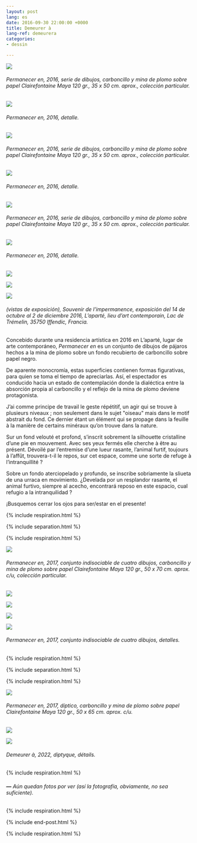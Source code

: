 ```yaml
---
layout: post
lang: es
date: 2016-09-30 22:00:00 +0000
title: Demeurer à
lang-ref: demeurera
categories:
- dessin

---
```

![](/mepierdoparaver/imgs/demeurer-a-12-up.jpg)

###### _Permanecer en_, 2016, serie de dibujos, carboncillo y mina de plomo sobre papel Clairefontaine Maya 120 gr., 35 x 50 cm. aprox., colección particular.

![](/mepierdoparaver/imgs/demeurer-a-12d-up.jpg)

###### _Permanecer en_, 2016, detalle.

![](/mepierdoparaver/imgs/demeurer-a-3-up.jpg)

###### _Permanecer en_, 2016, serie de dibujos, carboncillo y mina de plomo sobre papel Clairefontaine Maya 120 gr., 35 x 50 cm. aprox., colección particular.

![](/mepierdoparaver/imgs/demeurer-a-3d-up.jpg)

###### _Permanecer en_, 2016, detalle.

![](/mepierdoparaver/imgs/demeurer-a-8-up.jpg)

###### _Permanecer en_, 2016, serie de dibujos, carboncillo y mina de plomo sobre papel Clairefontaine Maya 120 gr., 35 x 50 cm. aprox., colección particular.

![](/mepierdoparaver/imgs/demeurer-a-8d-up.jpg)

###### _Permanecer en_, 2016, detalle.

![](/mepierdoparaver/imgs/demeurer-a-ins-2-up.jpg)

![](/mepierdoparaver/imgs/demeurer-a-ins-1-up.jpg)

![](/mepierdoparaver/imgs/demeurer-a-ins-3-up.jpg)

###### (vistas de exposición), _Souvenir de l’impermanence_, exposición del 14 de octubre al 2 de diciembre 2016, L’aparté, lieu d’art contemporain, Lac de Trémelin, 35750 Iffendic, Francia.

Concebido durante una residencia artística en 2016 en L’aparté, lugar de arte contemporáneo, _Permanecer en_ es un conjunto de dibujos de pájaros hechos a la mina de plomo sobre un fondo recubierto de carboncillo sobre papel negro.

De aparente monocromía, estas superficies contienen formas figurativas, para quien se toma el tiempo de apreciarlas. Así, el espectador es conducido hacia un estado de contemplación donde la dialéctica entre la absorción propia al carboncillo y el reflejo de la mina de plomo deviene protagonista.

J’ai comme principe de travail le geste répétitif, un agir qui se trouve à plusieurs niveaux ; non seulement dans le sujet "oiseau" mais dans le motif abstrait du fond. Ce dernier étant un élément qui se propage dans la feuille à la manière de certains minéraux qu’on trouve dans la nature.

Sur un fond velouté et profond, s’inscrit sobrement la silhouette cristalline d’une pie en mouvement. Avec ses yeux fermés elle cherche à être au présent. Dévoilé par l’entremise d’une lueur rasante, l’animal furtif, toujours à l’affût, trouvera-t-il le repos, sur cet espace, comme une sorte de refuge à l’intranquillité ?

Sobre un fondo aterciopelado y profundo, se inscribe sobriamente la sliueta de una urraca en movimiento. ¿Develada por un resplandor rasante, el animal furtivo, siempre al acecho, encontrará reposo en este espacio, cual refugio a la intranquilidad ?

¡Busquemos cerrar los ojos para ser/estar en el presente!

{% include respiration.html %}

{% include separation.html %}

{% include respiration.html %}

![](/mepierdoparaver/imgs/carlos-bernal-barrera-demeurer-a-ensemble-indissociable-2017-up.jpg)

###### _Permanecer en_, 2017, conjunto indisociable de cuatro dibujos, carboncillo y mina de plomo sobre papel Clairefontaine Maya 120 gr., 50 x 70 cm. aprox. c/u, colección particular.

![](/mepierdoparaver/imgs/demeurer-ii-15-up.jpg)

![](/mepierdoparaver/imgs/demeurer-ii-14-up.jpg)

![](/mepierdoparaver/imgs/demeurer-ii-13-up.jpg)

![](/mepierdoparaver/imgs/demeurer-ii-16-up.jpg)

###### _Permanecer en_, 2017, conjunto indisociable de cuatro dibujos, detalles.

{% include respiration.html %}

{% include separation.html %}

{% include respiration.html %}

![](/mepierdoparaver/imgs/carlos-bernal-barrera-demeurer-a-diptyque-2022-up.jpg)

###### _Permanecer en_, 2017, díptico, carboncillo y mina de plomo sobre papel Clairefontaine Maya 120 gr., 50 x 65 cm. aprox. c/u.

![](/mepierdoparaver/imgs/carlos-bernal-barrera-demeurer-a-diptyque-2022-det-2-up.jpg)

![](/mepierdoparaver/imgs/carlos-bernal-barrera-demeurer-a-diptyque-2022-det-1-up.jpg)

###### _Demeurer à_, 2022, diptyque, détails.

{% include respiration.html %}

###### **—** _Aún quedan fotos por ver (así la fotografía, obviamente, no sea suficiente)._

{% include respiration.html %}

{% include end-post.html %}

{% include respiration.html %}